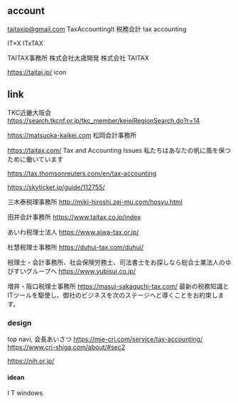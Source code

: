 ## account
taitaxjp@gmail.com
TaxAccountingIt 税務会計 tax accounting

IT×X
ITxTAX

TAITAX事務所
株式会社太歳開発
株式会社 TAITAX

https://taitai.jp/ icon

## link
TKC近畿大阪会
https://search.tkcnf.or.jp/tkc_member/keieiRegionSearch.do?r=14

https://matsuoka-kaikei.com
松岡会計事務所

https://taitax.com/
Tax and Accounting Issues
私たちはあなたの帆に風を保つために働いています

https://tax.thomsonreuters.com/en/tax-accounting

https://skyticket.jp/guide/112755/

三木泰税理事務所
http://miki-hiroshi.zei-mu.com/hosyu.html

田井会計事務所
https://www.taitax.co.jp/index

あいわ税理士法人
https://www.aiwa-tax.or.jp/


杜慧税理士事務所
https://duhui-tax.com/duhui/

税理士・会計事務所、社会保険労務士、司法書士をお探しなら総合士業法人のゆびすいグループへ
https://www.yubisui.co.jp/

増井・阪口税理士事務所
https://masui-sakaguchi-tax.com/
最新の税務知識とITツールを駆使し、御社のビジネスを次のステージへと導くことをお約束します。


### design
top navi, 会長あいさつ
https://mie-cri.com/service/tax-accounting/
https://www.cri-shiga.com/about/#sec2

https://nih.or.jp/

#### idean
I T
windows
